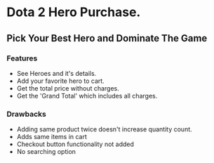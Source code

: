 # Dota 2 Hero Purchase.
## Pick Your Best Hero and Dominate The Game

### Features
- See Heroes and it's details.
- Add your favorite hero to cart.
- Get the total price without charges.
- Get the 'Grand Total' which includes all charges. 

### Drawbacks
- Adding same product twice doesn't increase quantity count.
- Adds same items in cart
- Checkout button functionality not added
- No searching option